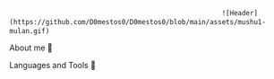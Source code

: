                                                          ![Header](https://github.com/D0mestos0/D0mestos0/blob/main/assets/mushu1-mulan.gif)

About me 🐉

Languages and Tools 🌵
